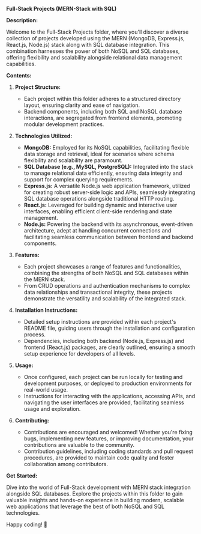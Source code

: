 **Full-Stack Projects (MERN-Stack with SQL)**

**Description:**

Welcome to the Full-Stack Projects folder, where you'll discover a diverse collection of projects developed using the MERN (MongoDB, Express.js, React.js, Node.js) stack along with SQL database integration. This combination harnesses the power of both NoSQL and SQL databases, offering flexibility and scalability alongside relational data management capabilities.

**Contents:**

1. **Project Structure:**
   - Each project within this folder adheres to a structured directory layout, ensuring clarity and ease of navigation.
   - Backend components, including both SQL and NoSQL database interactions, are segregated from frontend elements, promoting modular development practices.

2. **Technologies Utilized:**
   - **MongoDB:** Employed for its NoSQL capabilities, facilitating flexible data storage and retrieval, ideal for scenarios where schema flexibility and scalability are paramount.
   - **SQL Database (e.g., MySQL, PostgreSQL):** Integrated into the stack to manage relational data efficiently, ensuring data integrity and support for complex querying requirements.
   - **Express.js:** A versatile Node.js web application framework, utilized for creating robust server-side logic and APIs, seamlessly integrating SQL database operations alongside traditional HTTP routing.
   - **React.js:** Leveraged for building dynamic and interactive user interfaces, enabling efficient client-side rendering and state management.
   - **Node.js:** Powering the backend with its asynchronous, event-driven architecture, adept at handling concurrent connections and facilitating seamless communication between frontend and backend components.

3. **Features:**
   - Each project showcases a range of features and functionalities, combining the strengths of both NoSQL and SQL databases within the MERN stack.
   - From CRUD operations and authentication mechanisms to complex data relationships and transactional integrity, these projects demonstrate the versatility and scalability of the integrated stack.

4. **Installation Instructions:**
   - Detailed setup instructions are provided within each project's README file, guiding users through the installation and configuration process.
   - Dependencies, including both backend (Node.js, Express.js) and frontend (React.js) packages, are clearly outlined, ensuring a smooth setup experience for developers of all levels.

5. **Usage:**
   - Once configured, each project can be run locally for testing and development purposes, or deployed to production environments for real-world usage.
   - Instructions for interacting with the applications, accessing APIs, and navigating the user interfaces are provided, facilitating seamless usage and exploration.

6. **Contributing:**
   - Contributions are encouraged and welcomed! Whether you're fixing bugs, implementing new features, or improving documentation, your contributions are valuable to the community.
   - Contribution guidelines, including coding standards and pull request procedures, are provided to maintain code quality and foster collaboration among contributors.

**Get Started:**

Dive into the world of Full-Stack development with MERN stack integration alongside SQL databases. Explore the projects within this folder to gain valuable insights and hands-on experience in building modern, scalable web applications that leverage the best of both NoSQL and SQL technologies.

Happy coding! 🚀